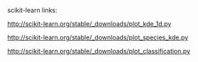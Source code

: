scikit-learn links:

http://scikit-learn.org/stable/_downloads/plot_kde_1d.py

http://scikit-learn.org/stable/_downloads/plot_species_kde.py

http://scikit-learn.org/stable/_downloads/plot_classification.py
